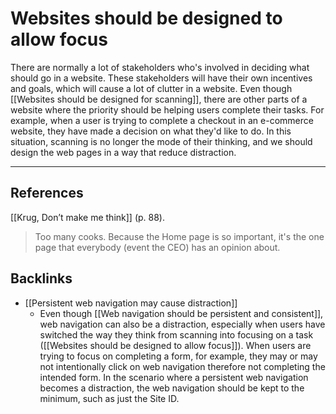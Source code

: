 # Websites should be designed to allow focus
There are normally a lot of stakeholders who's involved in deciding what should go in a website. These stakeholders will have their own incentives and goals, which will cause a lot of clutter in a website. Even though [[Websites should be designed for scanning]], there are other parts of a website where the priority should be helping users complete their tasks. For example, when a user is trying to complete a checkout in an e-commerce website, they have made a decision on what they'd like to do. In this situation, scanning is no longer the mode of their thinking, and we should design the web pages in a way that reduce distraction.

---
## References
[[Krug, Don’t make me think]] (p. 88).
> Too many cooks. Because the Home page is so important, it's the one page that everybody (event the CEO) has an opinion about.

## Backlinks
* [[Persistent web navigation may cause distraction]]
	* Even though [[Web navigation should be persistent and consistent]], web navigation can also be a distraction, especially when users have switched the way they think from scanning into focusing on a task ([[Websites should be designed to allow focus]]). When users are trying to focus on completing a form, for example, they may or may not intentionally click on web navigation therefore not completing the intended form. In the scenario where a persistent web navigation becomes a distraction, the web navigation should be kept to the minimum, such as just the Site ID.

<!-- #evergreen -->

<!-- {BearID:7D0DF42E-9798-4A07-85B6-9FBF29FDC33D-11932-00014AF4DCBCC4C4} -->
